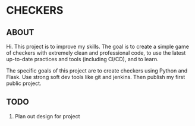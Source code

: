 # CHECKERS

## ABOUT

Hi. This project is to improve my skills. The goal is to create a simple game of checkers with extremely clean and professional code, to use the latest up-to-date practices and tools (including CI/CD), and to learn.

The specific goals of this project are to create checkers using Python and Flask. Use strong soft dev tools like git and jenkins. Then publish my first public project.

## TODO

1. Plan out design for project